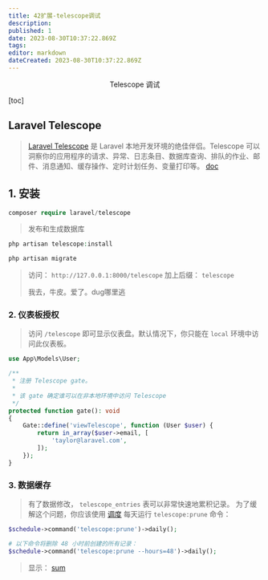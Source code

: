 ```yaml
---
title: 42扩展-telescope调试
description: 
published: 1
date: 2023-08-30T10:37:22.869Z
tags: 
editor: markdown
dateCreated: 2023-08-30T10:37:22.869Z
---
```


<center> Telescope 调试 </center>



[toc]

 



## Laravel Telescope 

> [Laravel Telescope](https://github.com/laravel/telescope) 是 Laravel 本地开发环境的绝佳伴侣。Telescope 可以洞察你的应用程序的请求、异常、日志条目、数据库查询、排队的作业、邮件、消息通知、缓存操作、定时计划任务、变量打印等。 [doc](https://learnku.com/docs/laravel/10.x/telescope/14917)







## 1. 安装

```php
composer require laravel/telescope
```

> 发布和生成数据库

```php
php artisan telescope:install

php artisan migrate
```

> 访问： `http://127.0.0.1:8000/telescope` 加上后缀： `telescope`
>
> 我去，牛皮。爱了。dug哪里逃







### 2. 仪表板授权

> 访问 `/telescope` 即可显示仪表盘。默认情况下，你只能在 `local` 环境中访问此仪表板。

```php
use App\Models\User;

/**
 * 注册 Telescope gate。
 *
 * 该 gate 确定谁可以在非本地环境中访问 Telescope
 */
protected function gate(): void
{
    Gate::define('viewTelescope', function (User $user) {
        return in_array($user->email, [
            'taylor@laravel.com',
        ]);
    });
}
```





### 3. 数据缓存

> 有了数据修改， `telescope_entries` 表可以非常快速地累积记录。 为了缓解这个问题，你应该使用 [调度](https://learnku.com/docs/laravel/10.x/scheduling) 每天运行 `telescope:prune` 命令：

```php
$schedule->command('telescope:prune')->daily();

# 以下命令将删除 48 小时前创建的所有记录：
$schedule->command('telescope:prune --hours=48')->daily();
```

> 显示： [sum](https://zhuanlan.zhihu.com/p/48896240)












